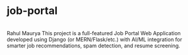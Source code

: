 # job-portal
<br>
Rahul Maurya
This project is a full-featured Job Portal Web Application developed using Django (or MERN/Flask/etc.) with AI/ML integration for smarter job recommendations, spam detection, and resume screening.
